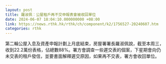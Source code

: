 ```yaml
---
layout: post
title: 羅淑佩︰公屋租戶再不交申報表會被收回單位
date: 2024-06-07 18:04:10.000000000 +08:00
link: https://news.rthk.hk/rthk/ch/component/k2/1756527-20240607.htm
categories: rthk
---
```


第二輪公屋入息及資產申報計劃上月底結束，房屋署署長羅淑佩說，截至本周三，收到22.2萬份表格，佔總數88%。署方會調查一些遲交表的個案，下星期會向仍未交表的租戶發信，並要書面解釋遲交原因，如果再不交表，署方會收回單位。
